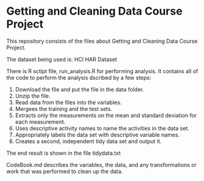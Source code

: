 # Getting and Cleaning Data Course Project

This repository consists of the files about Getting and Cleaning Data Course Project. 

The dataset being used is: HCI HAR Dataset

There is R sctipt file, run_analysis.R for performing analysis. It contains all of the code to perform the analysis dscribed by a few steps:
  1. Download the file and put the file in the data folder.
  2. Unzip the file.
  3. Read data from the files into the variables.
  4. Mergees the training and the test sets.
  5. Extracts only the measurements on the mean and standard deviation for each measurement.
  6. Uses descriptive activity names to name the activities in the data set.
  7. Appropriately labels the data set with descriptive variable names.
  8. Creates a second, independent tidy data set and output it.

The end result is shown in the file tidydata.txt

CodeBook.md describes the variables, the data, and any transformations or work that was performed to clean up the data.



